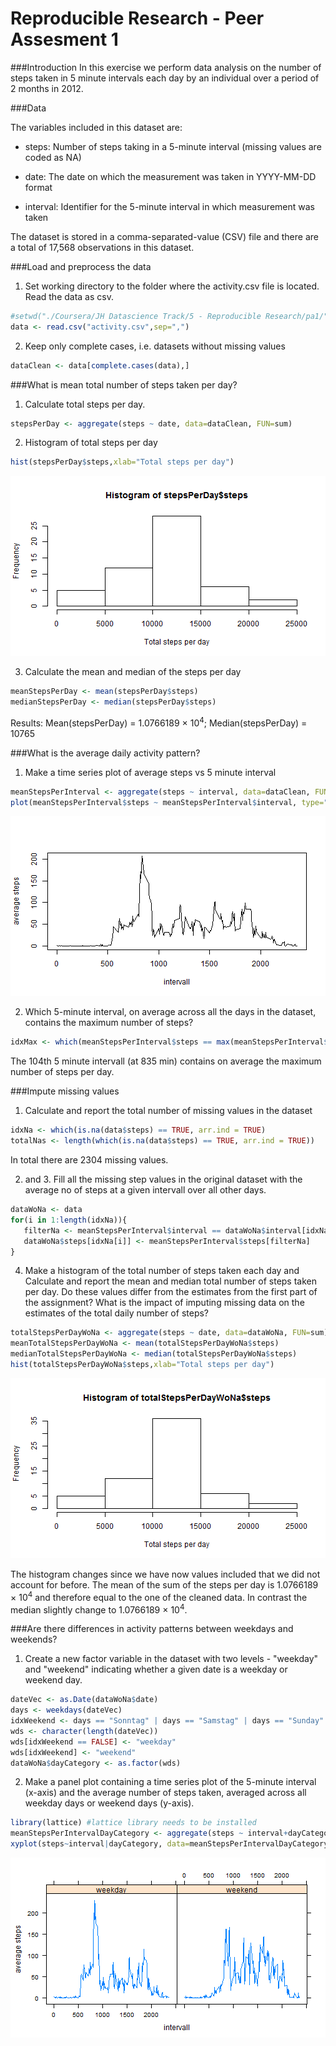 Reproducible Research - Peer Assesment 1
===========================================

###Introduction
In this exercise we perform data analysis on the number of steps taken in 5 minute intervals each day by an individual over a period of 2 months in 2012.

###Data

The variables included in this dataset are:

* steps: Number of steps taking in a 5-minute interval (missing values are coded as NA)

* date: The date on which the measurement was taken in YYYY-MM-DD format

* interval: Identifier for the 5-minute interval in which measurement was taken

The dataset is stored in a comma-separated-value (CSV) file and there are a total of 17,568 observations in this dataset.


###Load and preprocess the data

1. Set working directory to the folder where the activity.csv file is located. Read the data as csv.

```r
#setwd("./Coursera/JH Datascience Track/5 - Reproducible Research/pa1/")
data <- read.csv("activity.csv",sep=",")
```

2. Keep only complete cases, i.e. datasets without missing values


```r
dataClean <- data[complete.cases(data),]
```


###What is mean total number of steps taken per day?

1. Calculate total steps per day. 


```r
stepsPerDay <- aggregate(steps ~ date, data=dataClean, FUN=sum)
```

2. Histogram of total steps per day


```r
hist(stepsPerDay$steps,xlab="Total steps per day")
```

![plot of chunk unnamed-chunk-4](figure/unnamed-chunk-4-1.png) 

3. Calculate the mean and median of the steps per day


```r
meanStepsPerDay <- mean(stepsPerDay$steps)
medianStepsPerDay <- median(stepsPerDay$steps)
```

Results: Mean(stepsPerDay) = 1.0766189 &times; 10<sup>4</sup>; Median(stepsPerDay) = 10765


###What is the average daily activity pattern?

1. Make a time series plot of average steps vs 5 minute interval 


```r
meanStepsPerInterval <- aggregate(steps ~ interval, data=dataClean, FUN=mean)
plot(meanStepsPerInterval$steps ~ meanStepsPerInterval$interval, type="l", xlab="intervall", ylab="average steps")
```

![plot of chunk unnamed-chunk-6](figure/unnamed-chunk-6-1.png) 

2. Which 5-minute interval, on average across all the days in the dataset, contains the maximum number of steps?


```r
idxMax <- which(meanStepsPerInterval$steps == max(meanStepsPerInterval$steps),arr.ind=TRUE)
```

The 104th 5 minute intervall (at 835 min) contains on average the maximum number of steps per day.


###Impute missing values

1. Calculate and report the total number of missing values in the dataset


```r
idxNa <- which(is.na(data$steps) == TRUE, arr.ind = TRUE)
totalNas <- length(which(is.na(data$steps) == TRUE, arr.ind = TRUE))
```

In total there are 2304 missing values.

2. and 3. Fill all the missing step values in the original dataset with the average no of steps at a given intervall over all other days.


```r
dataWoNa <- data
for(i in 1:length(idxNa)){
   filterNa <- meanStepsPerInterval$interval == dataWoNa$interval[idxNa[i]]
   dataWoNa$steps[idxNa[i]] <- meanStepsPerInterval$steps[filterNa]
}
```

4. Make a histogram of the total number of steps taken each day and Calculate and report the mean and median total number of steps taken per day. Do these values differ from the estimates from the first part of the assignment? What is the impact of imputing missing data on the estimates of the total daily number of steps?


```r
totalStepsPerDayWoNa <- aggregate(steps ~ date, data=dataWoNa, FUN=sum)
meanTotalStepsPerDayWoNa <- mean(totalStepsPerDayWoNa$steps)
medianTotalStepsPerDayWoNa <- median(totalStepsPerDayWoNa$steps)
hist(totalStepsPerDayWoNa$steps,xlab="Total steps per day")
```

![plot of chunk unnamed-chunk-10](figure/unnamed-chunk-10-1.png) 

The histogram changes since we have now values included that we did not account for before. The mean of the sum of the steps per day is 1.0766189 &times; 10<sup>4</sup> and therefore equal to the one of the cleaned data. In contrast the median slightly change to 1.0766189 &times; 10<sup>4</sup>.


###Are there differences in activity patterns between weekdays and weekends?

1. Create a new factor variable in the dataset with two levels - "weekday" and "weekend" indicating whether a given date is a weekday or weekend day.


```r
dateVec <- as.Date(dataWoNa$date)
days <- weekdays(dateVec)
idxWeekend <- days == "Sonntag" | days == "Samstag" | days == "Sunday" | days == "Saturday"
wds <- character(length(dateVec))
wds[idxWeekend == FALSE] <- "weekday"
wds[idxWeekend] <- "weekend"
dataWoNa$dayCategory <- as.factor(wds)
```

2. Make a panel plot containing a time series plot of the 5-minute interval (x-axis) and the average number of steps taken, averaged across all weekday days or weekend days (y-axis).


```r
library(lattice) #lattice library needs to be installed
meanStepsPerIntervalDayCategory <- aggregate(steps ~ interval+dayCategory, data=dataWoNa, FUN=mean)
xyplot(steps~interval|dayCategory, data=meanStepsPerIntervalDayCategory, type="l", xlab="intervall", ylab="average steps")
```

![plot of chunk unnamed-chunk-12](figure/unnamed-chunk-12-1.png) 
